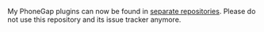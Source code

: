 My PhoneGap plugins can now be found in [separate repositories](https://github.com/AndiDog). Please do not use this repository and its issue tracker anymore.